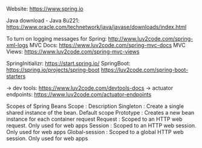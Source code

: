 Website: https://www.spring.io

Java download - Java 8u221: https://www.oracle.com/technetwork/java/javase/downloads/index.html

To turn on logging messages for Spring: http://www.luv2code.com/spring-xml-logs
MVC Docs: https://www.luv2code.com/spring-mvc-docs
MVC Views: https://www.luv2code.com/spring-mvc-views

SpringInitializr: https://start.spring.io/
SpringBoot: https://spring.io/projects/spring-boot
			https://luv2code.com/spring-boot-starters
			
-> dev tools: https://www.luv2code.com/devtools-docs
-> actuator endpoints: https://www.luv2code.com/actuator-endpoints

Scopes of Spring Beans
Scope			:	Description
Singleton		:	Create a single shared instance of the bean. Default scope
Prototype		:	Creates a new bean instance for each container request
Request			:	Scoped to an HTTP web request. Only used for web apps
Session			:	Scoped to an HTTP web session. Only used for web apps
Global-session	:	Scoped to a global HTTP web session. Only used for web apps

